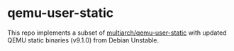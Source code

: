 # qemu-user-static

This repo implements a subset of [multiarch/qemu-user-static](https://github.com/multiarch/qemu-user-static) with updated QEMU static binaries (v9.1.0) from Debian Unstable.
